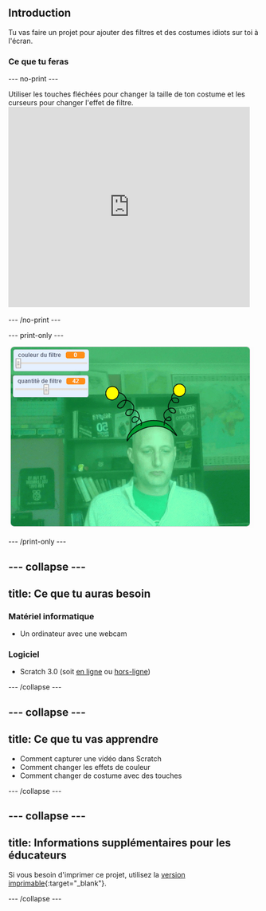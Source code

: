 ## Introduction

Tu vas faire un projet pour ajouter des filtres et des costumes idiots sur toi à l'écran.

### Ce que tu feras

--- no-print ---

Utiliser les touches fléchées pour changer la taille de ton costume et les curseurs pour changer l'effet de filtre. <iframe src="https://scratch.mit.edu/projects/384093522/embed" allowtransparency="true" width="485" height="402" frameborder="0" scrolling="no" allowfullscreen mark="crwd-mark"></iframe>

--- /no-print ---

--- print-only ---

![Projet terminé](images/final.png)

--- /print-only ---

--- collapse ---
---
title: Ce que tu auras besoin
---

### Matériel informatique

+ Un ordinateur avec une webcam

### Logiciel

+ Scratch 3.0 (soit [en ligne](http://rpf.io/scratchon) ou [hors-ligne](http://rpf.io/scratchoff))

--- /collapse ---

--- collapse ---
---
title: Ce que tu vas apprendre
---

- Comment capturer une vidéo dans Scratch
- Comment changer les effets de couleur
- Comment changer de costume avec des touches

--- /collapse ---

--- collapse ---
---
title: Informations supplémentaires pour les éducateurs
---

Si vous besoin d'imprimer ce projet, utilisez la [version imprimable](https://projects.raspberrypi.org/fr-FR/projects/scratchchat-filters/print){:target="_blank"}.

--- /collapse ---
